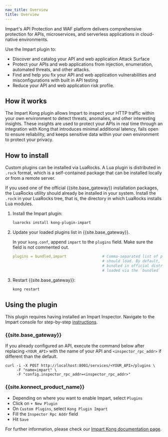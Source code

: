 ```yaml
---
nav_title: Overview
title: Overview
---
```


Impart's API Protection and WAF platform delivers comprehensive protection for APIs, microservices, and serverless applications in cloud-native environments.

Use the Impart plugin to:
* Discover and catalog your API and web application Attack Surface
* Protect your APIs and web applications from injection, enumeration, automated threats, and other attacks.
* Find and help you fix your API and web application vulnerabilities and misconfigurations with built in API testing
* Reduce your API and web application risk profile.


## How it works

The Impart Kong plugin allows Impart to inspect your HTTP traffic within your own environment to detect threats, anomalies, and other interesting insights. These insights are used to protect your APIs in real time through an integration with Kong that introduces minimal additional latency, fails open to ensure reliability, and keeps sensitive data within your own environment to protect your privacy.


## How to install

Custom plugins can be installed via LuaRocks. A Lua plugin is distributed in `.rock` format, which is
a self-contained package that can be installed locally or from a remote server.

If you used one of the official {{site.base_gateway}} installation packages, the LuaRocks utility
should already be installed in your system.
Install the `.rock` in your LuaRocks tree, that is, the directory in which LuaRocks
installs Lua modules.

1. Install the Impart plugin:

    ```sh
    luarocks install kong-plugin-impart
    ```

2. Update your loaded plugins list in {{site.base_gateway}}.

    In your `kong.conf`, append `impart` to the `plugins` field. Make sure the field is not commented out.

    ```yaml
    plugins = bundled,impart                # Comma-separated list of plugins this node
                                            # should load. By default, only plugins
                                            # bundled in official distributions are
                                            # loaded via the `bundled` keyword.
    ```

3. Restart {{site.base_gateway}}:

    ```sh
    kong restart
    ```

## Using the plugin

This plugin requires having installed an Impart Inspector. Navigate to the Impart console for step-by-step [instructions](https://console.impartsecurity.net/orgs/_/integrations?q=kong).

### {{site.base_gateway}}

If you already configured an API, execute the command below after replacing `<YOUR_API>` with the name of your API and `<inspector_rpc_addr>` if different than the default.

```shell
curl -i -X POST http://localhost:8001/services/<YOUR_API>/plugins \
     -F "name=impart" \
     -F "config.inspector_rpc_addr=<inspector_rpc_addr>"
```

### {{site.konnect_product_name}}

- Depending on where you want to enable Impart, select `Plugins`
- Click on `+ New Plugin`
- On `Custom Plugins`, select `Kong Plugin Impart`
- Fill the `Inspector Rpc Addr` field
- Hit `Save`

For further information, please check our [Impart Kong documentation page](https://docs.impartsecurity.net/docs/Quickstart/Integrations/Kong_lua).

